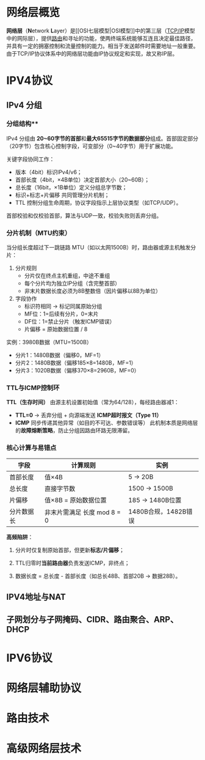# 网络层概览
**网络层**（**N**etwork **L**ayer）是[[OSI七层模型|OSI模型]]中的第三层（[TCP/IP](https://zh.wikipedia.org/wiki/TCP/IP%E5%8D%8F%E8%AE%AE%E6%97%8F "TCP/IP协议族")模型中的网际层），提供[路由](https://zh.wikipedia.org/wiki/%E8%B7%AF%E7%94%B1 "路由")和寻址的功能，使两终端系统能够互连且决定最佳路径，并具有一定的拥塞控制和流量控制的能力。相当于发送邮件时需要地址一般重要。由于TCP/IP协议体系中的网络层功能由IP协议规定和实现，故又称IP层。

# IPV4协议
## IPv4 分组

### 分组结构**
IPv4 分组由 **20~60字节的首部**和**最大65515字节的数据部分**组成。首部固定部分（20字节）包含核心控制字段，可变部分（0~40字节）用于扩展功能。

关键字段协同工作：
- 版本（4bit）标识IPv4/v6；
- 首部长度（4bit，×4B单位）决定首部大小（20~60B）；
- 总长度（16bit，×1B单位）定义分组总字节数；
- 标识+标志+片偏移 共同管理分片机制；
- TTL 控制分组生命周期，协议字段指示上层协议类型（如TCP/UDP）。

首部校验和仅校验首部，算法与UDP一致，校验失败则丢弃分组。

### 分片机制（MTU约束）

当分组长度超过下一跳链路 MTU（如以太网1500B）时，路由器或源主机触发分片：
1. 分片规则
    - 分片仅在终点主机重组，中途不重组
    - 每个分片均为独立IP分组（含完整首部）
    - 非末片数据长度必须为8B整数倍（因片偏移以8B为单位）
2. 字段协作
    - 标识符相同 → 标记同属原始分组
    - MF位：1=后续有分片，0=末片
    - DF位：1=禁止分片（触发ICMP错误）
    - 片偏移 = 原始数据位置 / 8

实例：3980B数据（MTU=1500B）
- 分片1：1480B数据（偏移0，MF=1）
- 分片2：1480B数据（偏移185×8=1480B，MF=1）
- 分片3：1020B数据（偏移370×8=2960B，MF=0）

### TTL与ICMP控制环
**TTL（生存时间）** 由源主机设置初始值（常为64/128），每经路由器减1：
- **TTL=0** → 丢弃分组 + 向源端发送 **ICMP超时报文（Type 11）**
- **ICMP** 同步传递其他异常（如目的不可达、参数错误等）
此机制本质是网络层的**故障熔断策略**，防止分组因路由环路无限滞留。

### 核心计算与易错点

|**字段**|**计算规则**|**实例**|
|---|---|---|
|首部长度|值×4B|5 → 20B|
|总长度|直接字节数|1500 → 1500B|
|片偏移|值×8B = 原始数据位置|185 → 1480B位置|
|分片数据长|非末片需满足 长度 mod 8 = 0|1480B合规，1482B错误|

**高频陷阱**：

1. 分片时仅复制原始首部，但更新**标志/片偏移**；
    
2. TTL归零时**当前路由器**负责发送ICMP，非终点；
    
3. 数据长度 = 总长度 - 首部长度（如总长48B、首部20B → 数据28B）。

## IPV4地址与NAT


## 子网划分与子网掩码、CIDR、路由聚合、ARP、DHCP

# IPV6协议


# 网络层辅助协议


# 路由技术


# 高级网络层技术
